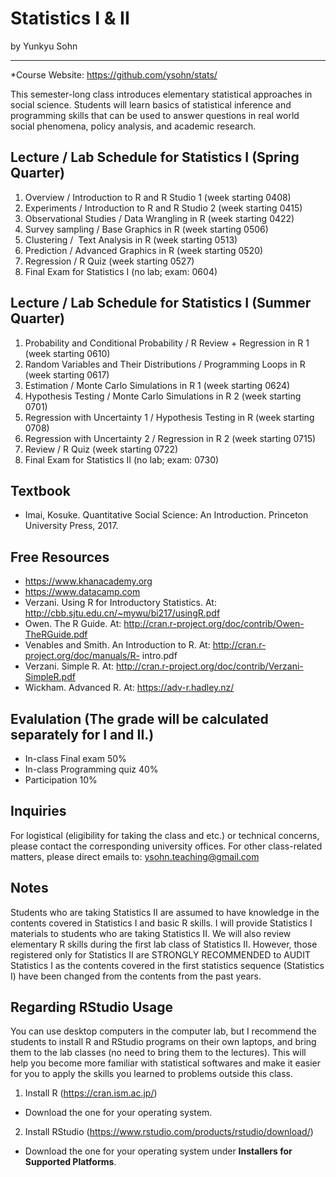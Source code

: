 # Statistics I & II

by Yunkyu Sohn

---

*Course Website: https://github.com/ysohn/stats/

This semester-long class introduces elementary statistical approaches in social science. Students will learn basics of statistical inference and programming skills that can be used to answer questions in real world social phenomena, policy analysis, and academic research.

## Lecture / Lab Schedule for Statistics I (Spring Quarter)
1. Overview / Introduction to R and R Studio 1 (week starting 0408)
2. Experiments / Introduction to R and R Studio 2 (week starting 0415)
3. Observational Studies / Data Wrangling in R (week starting 0422)
4. Survey sampling / Base Graphics in R (week starting 0506)
5. Clustering /  Text Analysis in R (week starting 0513)
6. Prediction / Advanced Graphics in R (week starting 0520)
7. Regression / R Quiz (week starting 0527)
8. Final Exam for Statistics I (no lab; exam: 0604)

## Lecture / Lab Schedule for Statistics I (Summer Quarter)
1. Probability and Conditional Probability / R Review + Regression in R 1 (week starting 0610)
2. Random Variables and Their Distributions / Programming Loops in R (week starting 0617)
3. Estimation / Monte Carlo Simulations in R 1 (week starting 0624)
4. Hypothesis Testing / Monte Carlo Simulations in R 2 (week starting 0701)
5. Regression with Uncertainty 1 / Hypothesis Testing in R (week starting 0708)
6. Regression with Uncertainty 2 / Regression in R 2 (week starting 0715)
7. Review / R Quiz (week starting 0722)
8. Final Exam for Statistics II (no lab; exam: 0730)

## Textbook
* Imai, Kosuke. Quantitative Social Science: An Introduction. Princeton University Press, 2017.

## Free Resources
* https://www.khanacademy.org
* https://www.datacamp.com
* Verzani. Using R for Introductory Statistics. At: http://cbb.sjtu.edu.cn/~mywu/bi217/usingR.pdf
* Owen. The R Guide. At: http://cran.r-project.org/doc/contrib/Owen-TheRGuide.pdf
* Venables and Smith. An Introduction to R. At: http://cran.r-project.org/doc/manuals/R- intro.pdf
* Verzani. Simple R. At: http://cran.r-project.org/doc/contrib/Verzani-SimpleR.pdf
* Wickham. Advanced R. At: https://adv-r.hadley.nz/

## Evalulation (The grade will be calculated separately for I and II.)
* In-class Final exam 50%
* In-class Programming quiz 40%
* Participation 10%

## Inquiries
For logistical (eligibility for taking the class and etc.) or technical concerns, please contact the corresponding university offices. For other class-related matters, please direct emails to: ysohn.teaching@gmail.com

## Notes
Students who are taking Statistics II are assumed to have knowledge in the contents covered in Statistics I and basic R skills. I will provide Statistics I materials to students who are taking Statistics II. We will also review elementary R skills during the first lab class of Statistics II. However, those registered only for Statistics II are STRONGLY RECOMMENDED to AUDIT Statistics I as the contents covered in the first statistics sequence (Statistics I) have been changed from the contents from the past years.

## Regarding RStudio Usage
You can use desktop computers in the computer lab, but I recommend the students to install R and RStudio programs on their own laptops, and bring them to the lab classes (no need to bring them to the lectures). This will help you become more familiar with statistical softwares and make it easier for you to apply the skills you learned to problems outside this class.

1. Install R (https://cran.ism.ac.jp/)
* Download the one for your operating system.
2. Install RStudio (https://www.rstudio.com/products/rstudio/download/)
* Download the one for your operating system under **Installers for Supported Platforms**.
